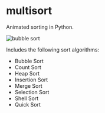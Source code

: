 # multisort
Animated sorting in Python.

![bubble sort](http://g.recordit.co/uQpFJKWUIO.gif "Bubble Sort Example")

Includes the following sort algorithms:

- Bubble Sort
- Count Sort
- Heap Sort
- Insertion Sort
- Merge Sort
- Selection Sort
- Shell Sort
- Quick Sort
